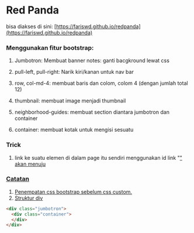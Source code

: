 # __Red Panda__
bisa diakses di sini: [https://fariswd.github.io/redpanda](https://fariswd.github.io/redpanda)

### Menggunakan fitur bootstrap:
1. Jumbotron:
Membuat banner
notes: ganti bacgkround lewat css

2. pull-left, pull-right:
Narik kiri/kanan untuk nav bar

3. row, col-md-4:
membuat baris dan colom, colom 4 (dengan jumlah total 12)

4. thumbnail:
membuat image menjadi thumbnail

5. neighborhood-guides:
membuat section diantara jumbotron dan container

6. container:
membuat kotak untuk mengisi sesuatu

### Trick
1. link ke suatu elemen di dalam page itu sendiri menggunakan id
link "<a href="#id">"
akan menuju <div id="id">

### Catatan
1. Penempatan css bootstrap sebelum css custom.
2. Struktur div
``` html
<div class="jumbotron">
  <div class="container">
  </div>
</div>
```
